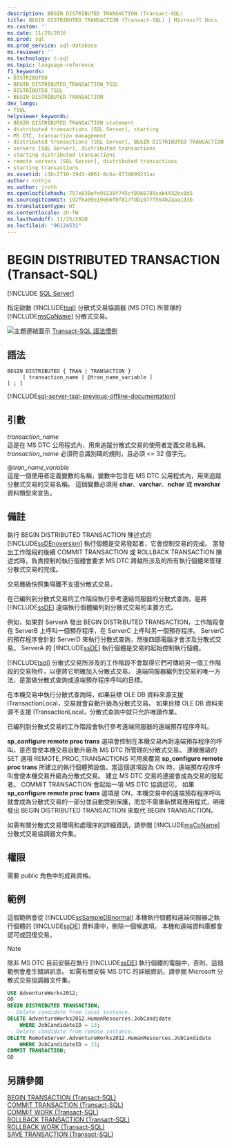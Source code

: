 ```yaml
---
description: BEGIN DISTRIBUTED TRANSACTION (Transact-SQL)
title: BEGIN DISTRIBUTED TRANSACTION (Transact-SQL) | Microsoft Docs
ms.custom: ''
ms.date: 11/29/2016
ms.prod: sql
ms.prod_service: sql-database
ms.reviewer: ''
ms.technology: t-sql
ms.topic: language-reference
f1_keywords:
- DISTRIBUTED
- BEGIN_DISTRIBUTED_TRANSACTION_TSQL
- DISTRIBUTED_TSQL
- BEGIN DISTRIBUTED TRANSACTION
dev_langs:
- TSQL
helpviewer_keywords:
- BEGIN DISTRIBUTED TRANSACTION statement
- distributed transactions [SQL Server], starting
- MS DTC, transaction management
- distributed transactions [SQL Server], BEGIN DISTRIBUTED TRANSACTION statement
- servers [SQL Server], distributed transactions
- starting distributed transactions
- remote servers [SQL Server], distributed transactions
- starting transactions
ms.assetid: c3bc2716-39d3-4061-8c6a-8734899231ac
author: rothja
ms.author: jroth
ms.openlocfilehash: 757e838efe95130f745cf8966789cab4432bc0d5
ms.sourcegitcommit: 192f6a99e19e66f0f817fdb1977f564b2aaa133b
ms.translationtype: HT
ms.contentlocale: zh-TW
ms.lasthandoff: 11/25/2020
ms.locfileid: "96124531"
---
```

# <a name="begin-distributed-transaction-transact-sql"></a>BEGIN DISTRIBUTED TRANSACTION (Transact-SQL)
[!INCLUDE [SQL Server](../../includes/applies-to-version/sqlserver.md)]

  指定啟動 [!INCLUDE[tsql](../../includes/tsql-md.md)] 分散式交易協調器 (MS DTC) 所管理的 [!INCLUDE[msCoName](../../includes/msconame-md.md)] 分散式交易。  
    
  
 ![主題連結圖示](../../database-engine/configure-windows/media/topic-link.gif "主題連結圖示") [Transact-SQL 語法慣例](../../t-sql/language-elements/transact-sql-syntax-conventions-transact-sql.md)  
  
## <a name="syntax"></a>語法  
  
```syntaxsql
BEGIN DISTRIBUTED { TRAN | TRANSACTION }   
     [ transaction_name | @tran_name_variable ]   
[ ; ]  
```  
  
[!INCLUDE[sql-server-tsql-previous-offline-documentation](../../includes/sql-server-tsql-previous-offline-documentation.md)]

## <a name="arguments"></a>引數
 *transaction_name*  
 這是在 MS DTC 公用程式內，用來追蹤分散式交易的使用者定義交易名稱。 *transaction_name* 必須符合識別碼的規則，且必須 \<= 32 個字元。  
  
 @*tran_name_variable*  
 這是一個使用者定義變數的名稱，變數中包含在 MS DTC 公用程式內，用來追蹤分散式交易的交易名稱。 這個變數必須用 **char**、**varchar**、**nchar** 或 **nvarchar** 資料類型來宣告。  
  
## <a name="remarks"></a>備註  
 執行 BEGIN DISTRIBUTED TRANSACTION 陳述式的 [!INCLUDE[ssDEnoversion](../../includes/ssdenoversion-md.md)] 執行個體是交易發起者，它會控制交易的完成。 當發出工作階段的後續 COMMIT TRANSACTION 或 ROLLBACK TRANSACTION 陳述式時，負責控制的執行個體會要求 MS DTC 跨越所涉及的所有執行個體來管理分散式交易的完成。  
  
 交易層級快照集隔離不支援分散式交易。  
  
 在已編列到分散式交易的工作階段執行參考連結伺服器的分散式查詢，是將 [!INCLUDE[ssDE](../../includes/ssde-md.md)] 遠端執行個體編列到分散式交易的主要方式。  
  
 例如，如果對 ServerA 發出 BEGIN DISTRIBUTED TRANSACTION，工作階段會在 ServerB 上呼叫一個預存程序，在 ServerC 上呼叫另一個預存程序。 ServerC 的預存程序會針對 ServerD 來執行分散式查詢，然後四部電腦才會涉及分散式交易。 ServerA 的 [!INCLUDE[ssDE](../../includes/ssde-md.md)] 執行個體是交易的起始控制執行個體。  
  
 [!INCLUDE[tsql](../../includes/tsql-md.md)] 分散式交易所涉及的工作階段不會取得它們可傳給另一個工作階段的交易物件，以便將它明確加入分散式交易。 遠端伺服器編列到交易的唯一方法，是當做分散式查詢或遠端預存程序呼叫的目標。  
  
 在本機交易中執行分散式查詢時，如果目標 OLE DB 資料來源支援 ITransactionLocal，交易就會自動升級為分散式交易。 如果目標 OLE DB 資料來源不支援 ITransactionLocal，分散式查詢中就只允許唯讀作業。  
  
 已編列到分散式交易的工作階段會執行參考遠端伺服器的遠端預存程序呼叫。  
  
 **sp_configure remote proc trans** 選項會控制在本機交易內對遠端預存程序的呼叫，是否會使本機交易自動升級為 MS DTC 所管理的分散式交易。 連線層級的 SET 選項 REMOTE_PROC_TRANSACTIONS 可用來覆寫 **sp_configure remote proc trans** 所建立的執行個體預設值。當這個選項設為 ON 時，遠端預存程序呼叫會使本機交易升級為分散式交易。 建立 MS DTC 交易的連接會成為交易的發起者。 COMMIT TRANSACTION 會起始一項 MS DTC 協調認可。 如果 **sp_configure remote proc trans** 選項是 ON，本機交易中的遠端預存程序呼叫就會成為分散式交易的一部分並自動受到保護，而您不需重新撰寫應用程式，明確發出 BEGIN DISTRIBUTED TRANSACTION 來取代 BEGIN TRANSACTION。  
  
 如需有關分散式交易環境和處理序的詳細資訊，請參閱 [!INCLUDE[msCoName](../../includes/msconame-md.md)] 分散式交易協調器文件集。  
  
## <a name="permissions"></a>權限  
 需要 public 角色中的成員資格。  
  
## <a name="examples"></a>範例  
 這個範例會從 [!INCLUDE[ssSampleDBnormal](../../includes/sssampledbnormal-md.md)] 本機執行個體和遠端伺服器之執行個體的 [!INCLUDE[ssDE](../../includes/ssde-md.md)] 資料庫中，刪除一個候選項。 本機和遠端資料庫都會認可或回復交易。  
  
> [!NOTE]  
>  除非 MS DTC 目前安裝在執行 [!INCLUDE[ssDE](../../includes/ssde-md.md)] 執行個體的電腦中，否則，這個範例會產生錯誤訊息。 如需有關安裝 MS DTC 的詳細資訊，請參閱 Microsoft 分散式交易協調器文件集。  
  
```sql  
USE AdventureWorks2012;  
GO  
BEGIN DISTRIBUTED TRANSACTION;  
-- Delete candidate from local instance.  
DELETE AdventureWorks2012.HumanResources.JobCandidate  
    WHERE JobCandidateID = 13;  
-- Delete candidate from remote instance.  
DELETE RemoteServer.AdventureWorks2012.HumanResources.JobCandidate  
    WHERE JobCandidateID = 13;  
COMMIT TRANSACTION;  
GO  
```  
  
## <a name="see-also"></a>另請參閱  
 [BEGIN TRANSACTION &#40;Transact-SQL&#41;](../../t-sql/language-elements/begin-transaction-transact-sql.md)   
 [COMMIT TRANSACTION &#40;Transact-SQL&#41;](../../t-sql/language-elements/commit-transaction-transact-sql.md)   
 [COMMIT WORK &#40;Transact-SQL&#41;](../../t-sql/language-elements/commit-work-transact-sql.md)   
 [ROLLBACK TRANSACTION &#40;Transact-SQL&#41;](../../t-sql/language-elements/rollback-transaction-transact-sql.md)   
 [ROLLBACK WORK &#40;Transact-SQL&#41;](../../t-sql/language-elements/rollback-work-transact-sql.md)   
 [SAVE TRANSACTION &#40;Transact-SQL&#41;](../../t-sql/language-elements/save-transaction-transact-sql.md)  
  
  
